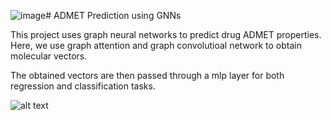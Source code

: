 ![image](https://github.com/velagvk/ADMET_POC/assets/139946537/44a372da-aade-4b91-8600-55111ca65322)# ADMET Prediction using GNNs


This project uses graph neural networks to predict drug ADMET properties. Here, we use graph attention and graph convolutioal network to obtain molecular vectors.

The obtained vectors are then passed through a mlp layer for both regression and classification tasks.

![alt text]()



